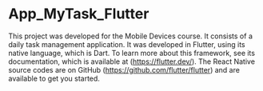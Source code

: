 # App_MyTask_Flutter
This project was developed for the Mobile Devices course. It consists of a daily task management application. It was developed in Flutter, using its native language, which is Dart. To learn more about this framework, see its documentation, which is available at (https://flutter.dev/). The React Native source codes are on GitHub (https://github.com/flutter/flutter) and are available to get you started.
